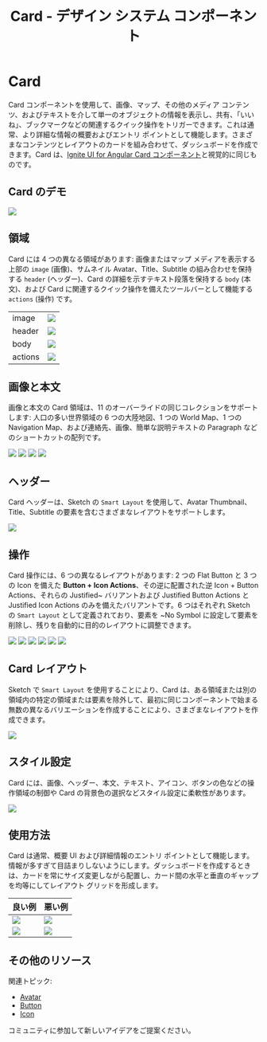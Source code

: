 ﻿---
title: Card - デザイン システム コンポーネント
_description: Card コンポーネント シンボルは、シングル オブジェクトを説明するための関連操作で拡張した画像とテキストを含みます。
_keywords: デザイン システム, デザイン システム UX, UI キット, Sketch, Ignite UI for Angular, Sketch to Angular, Angular, Angular デザイン システム, Sketch からコードをエクスポート, Angular 用のデザイン キット, Sketch HTML, Sketch to HTML, Sketch UI キット
_language: ja
---

# Card

Card コンポーネントを使用して、画像、マップ、その他のメディア コンテンツ、およびテキストを介して単一のオブジェクトの情報を表示し、共有、「いいね」、ブックマークなどの関連するクイック操作をトリガーできます。これは通常、より詳細な情報の概要およびエントリ ポイントとして機能します。さまざまなコンテンツとレイアウトのカードを組み合わせて、ダッシュボードを作成できます。Card は、[Ignite UI for Angular Card コンポーネント](https://jp.infragistics.com/products/ignite-ui-angular/angular/components/card.html)と視覚的に同じものです。

## Card のデモ

<img class="responsive-img" src="../images/card_demo.png" srcset="../images/card_demo@2x.png 2x" />

## 領域

Card には 4 つの異なる領域があります: 画像またはマップ メディアを表示する上部の `image` (画像)、サムネイル Avatar、Title、Subtitle の組み合わせを保持する `header` (ヘッダー)、Card の詳細を示すテキスト段落を保持する `body` (本文)、および Card に関連するクイック操作を備えたツールバーとして機能する `actions` (操作) です。

|         |                                                                                                |
| ------- | ---------------------------------------------------------------------------------------------- |
| image   | <img class="responsive-img" src="../images/card_media_image.png" srcset="../images/card_media_image@2x.png 2x" /> |
| header  | <img class="responsive-img" src="../images/card_header.png" srcset="../images/card_header@2x.png 2x" /> |
| body    | <img class="responsive-img" src="../images/card_content_image.png" srcset="../images/card_body@2x.png 2x" /> |
| actions | <img class="responsive-img" src="../images/card_actions_buttons_icons.png" srcset="../images/card_actions_buttons_icons@2x.png 2x" /> |

## 画像と本文

画像と本文の Card 領域は、11 のオーバーライドの同じコレクションをサポートします: 人口の多い世界領域の 6 つの大陸地図、1 つの World Map、1 つの Navigation Map、および連絡先、画像、簡単な説明テキストの Paragraph などのショートカットの配列です。

<img class="responsive-img" src="../images/card_media_worldmap.png" srcset="../images/card_media_worldmap@2x.png 2x" />

<img class="responsive-img" src="../images/card_media_nav.png" srcset="../images/card_media_nav@2x.png 2x" />

<img class="responsive-img" src="../images/card_media_image.png" srcset="../images/card_media_image@2x.png 2x" />

<img class="responsive-img" src="../images/card_body.png" srcset="../images/card_body@2x.png 2x" />

## ヘッダー

Card ヘッダーは、Sketch の `Smart Layout` を使用して、Avatar Thumbnail、Title、Subtitle の要素を含むさまざまなレイアウトをサポートします。

<img class="responsive-img" src="../images/card_header.png" srcset="../images/card_header@2x.png 2x" />

## 操作

Card 操作には、6 つの異なるレイアウトがあります: 2 つの Flat Button と 3 つの Icon を備えた **Button + Icon Actions**、その逆に配置された逆 Icon + Button Actions、それらの Justified~ バリアントおよび Justified Button Actions と Justified Icon Actions のみを備えたバリアントです。6 つはそれぞれ Sketch の `Smart Layout` として定義されており、要素を ~No Symbol に設定して要素を削除し、残りを自動的に目的のレイアウトに調整できます。

<img class="responsive-img" src="../images/card_actions_buttons_icons.png" srcset="../images/card_actions_buttons_icons@2x.png 2x" />

<img class="responsive-img" src="../images/card_actions_icons_buttons.png" srcset="../images/card_actions_icons_buttons@2x.png 2x" />

<img class="responsive-img" src="../images/card_actions_just_buttons_icons.png" srcset="../images/card_actions_just_buttons_icons@2x.png 2x" />

<img class="responsive-img" src="../images/card_actions_just_buttons.png" srcset="../images/card_actions_just_buttons@2x.png 2x" />

<img class="responsive-img" src="../images/card_actions_just_icons_buttons.png" srcset="../images/card_actions_just_icons_buttons@2x.png 2x" />

<img class="responsive-img" src="../images/card_actions_just_icons.png" srcset="../images/card_actions_just_icons@2x.png 2x" />

## Card レイアウト

Sketch で `Smart Layout` を使用することにより、Card は、ある領域または別の領域内の特定の領域または要素を除外して、最初に同じコンポーネントで始まる無数の異なるバリエーションを作成することにより、さまざまなレイアウトを作成できます。

<img class="responsive-img" src="../images/card_demo.png" srcset="../images/card_demo@2x.png 2x" />

## スタイル設定

Card には、画像、ヘッダー、本文、テキスト、アイコン、ボタンの色などの操作領域の制御や Card の背景色の選択などスタイル設定に柔軟性があります。

<img class="responsive-img" src="../images/card_styling.png" srcset="../images/card_styling@2x.png 2x" />

## 使用方法

Card は通常、概要 UI および詳細情報のエントリ ポイントとして機能します。情報が多すぎて目詰まりしないようにします。ダッシュボードを作成するときは、カードを常にサイズ変更しながら配置し、カード間の水平と垂直のギャップを均等にしてレイアウト グリッドを形成します。

| 良い例                                                                         | 悪い例                                                                          |
| -------------------------------------------------------------------------- | ------------------------------------------------------------------------------ |
| <img class="responsive-img" src="../images/card_do1.png" srcset="../images/card_do1@2x.png 2x" /> | <img class="responsive-img" src="../images/card_dont1.png" srcset="../images/card_dont1@2x.png 2x" /> |
| <img class="responsive-img" src="../images/card_do2.png" srcset="../images/card_do2@2x.png 2x" /> | <img class="responsive-img" src="../images/card_dont2.png" srcset="../images/card_dont2@2x.png 2x" /> |

## その他のリソース

関連トピック:

- [Avatar](avatar.md)
- [Button](button.md)
- [Icon](icon.md)
  <div class="divider--half"></div>

コミュニティに参加して新しいアイデアをご提案ください。
